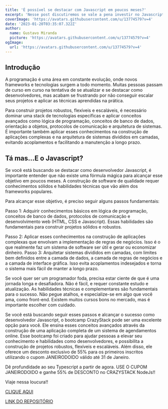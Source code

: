 ```yaml
---
title: 'É possível se destacar com Javascript em poucos meses?'
excerpt: 'Nesse post discutiremos se vale a pena investir no Javascript e o que fazer pra ter sucesso com ele.'
coverImage: 'https://avatars.githubusercontent.com/u/13774579?v=4'
date: '2023-01-20T03:35:07.322Z'
author:
  name: Gustavo Miranda
  picture: 'https://avatars.githubusercontent.com/u/13774579?v=4'
ogImage:
  url: 'https://avatars.githubusercontent.com/u/13774579?v=4'
---
```

## Introdução
A programação é uma área em constante evolução, onde novos frameworks e tecnologias surgem a todo momento. Muitas pessoas passam de curso em curso na tentativa de se atualizar e se destacar como desenvolvedores, mas acabam se frustrando por não conseguir escalar seus projetos e aplicar as técnicas aprendidas na prática.

Para construir projetos robustos, flexíveis e escaláveis, é necessário dominar uma stack de tecnologias específicas e aplicar conceitos avançados como lógica de programação, conceitos de banco de dados, orientação a objetos, protocolos de comunicação e arquitetura de sistemas.
É importante também aplicar esses conhecimentos na construção de aplicações complexas e na arquitetura de sistemas divididos em camadas, evitando acoplamentos e facilitando a manutenção a longo prazo.

## Tá mas...E o Javascript?

Se você está buscando se destacar como desenvolvedor Javascript, é importante entender que não existe uma fórmula mágica para alcançar esse objetivo em poucos meses. A construção de software de qualidade requer conhecimentos sólidos e habilidades técnicas que vão além dos frameworks populares.

Para alcançar esse objetivo, é preciso seguir alguns passos fundamentais:

Passo 1: Adquirir conhecimentos básicos em lógica de programação, conceitos de banco de dados, protocolos de comunicação e desenvolvimento web (HTML, CSS e Javascript). Essas habilidades são fundamentais para construir projetos sólidos e robustos.

Passo 2: Aplicar esses conhecimentos na construção de aplicações complexas que envolvam a implementação de regras de negócios. Isso é o que realmente faz um sistema de software ser útil e gerar ou economizar dinheiro.
Passo 3: Arquitetar sistemas divididos em camadas, com limites bem definidos entre a camada de dados, a camada de regras de negócios e a camada de interface gráfica. Isso evita acoplamentos indesejados e torna o sistema mais fácil de manter a longo prazo.

Se você quer ser um programador foda, precisa estar ciente de que é uma jornada longa e desafiadora. Não é fácil, e requer constante estudo e atualização. As habilidades técnicas e complementares são fundamentais para o sucesso. Não pegue atalhos, e especialize-se em algo que você ama, como front-end. Existem muitos cursos bons no mercado, mas é importante escolher com cuidado.

Se você está buscando seguir esses passos e alcançar o sucesso como desenvolvedor Javascript, o bootcamp CrazyStack pode ser uma excelente opção para você.
Ele ensina esses conceitos avançados através da construção de uma aplicação completa de um sistema de agendamentos online.
Esse bootcamp foi criado para ajudar pessoas a elevar seu conhecimento e habilidades como desenvolvedores, e possibilita a construção de projetos robustos, flexíveis e escaláveis.
Além disso, ele oferece um desconto exclusivo de 55% para os primeiros inscritos utilizando o cupom JANEIRODOIDO válido até 31 de Janeiro.

Dê profundidade ao seu Typescript a partir de agora. USE O CUPOM JANEIRODOIDO e ganhe 55% de DESCONTO no CRAZYSTACK NodeJs!!

Viaje nessa loucura!! 


[CLIQUE AQUI](https://crazystack.com.br)


[LINK DO REPOSITÓRIO](https://github.com/gumiranda/CrazyStackNodeJs)
